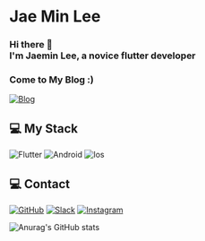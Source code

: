 # Jae Min Lee
### Hi there 👋 </br>I'm Jaemin Lee, a novice flutter developer
### Come to My Blog :)
<a href = "https://jaeminlee-dev.github.io/"><img alt="Blog" src ="https://img.shields.io/badge/Blog-FFD400.svg?&style=for-the-badge&logo=GitBook&logoColor=White"/></a>


## 💻 My Stack

<img alt="Flutter" src ="https://img.shields.io/badge/Flutter-02569B.svg?&style=for-the-badge&logo=Flutter&logoColor=white"/> <img alt="Android" src ="https://img.shields.io/badge/Android-3DDC84.svg?&style=for-the-badge&logo=Android&logoColor=white"/> <img alt="Ios" src ="https://img.shields.io/badge/Apple-000000.svg?&style=for-the-badge&logo=Apple&logoColor=White"/> 

## 💻 Contact
<a href = "https://github.com/jaeminlee-dev"><img alt="GitHub" src ="https://img.shields.io/badge/GitHub-181717.svg?&style=for-the-badge&logo=GitHub&logoColor=white"/></a> <a href = "https://jaemin-dev.slack.com/"> <img alt="Slack" src ="https://img.shields.io/badge/Slack-4A154B.svg?&style=for-the-badge&logo=Slack&logoColor=white"/></a> <a href = "https://www.instagram.com/jlee_dbb/"> <img alt="Instagram" src ="https://img.shields.io/badge/Instagram-ff3399.svg?&style=for-the-badge&logo=Instagram&logoColor=white"/></a>

![Anurag's GitHub stats](https://github-readme-stats.vercel.app/api?username=jaeminlee-dev&show_icons=true&theme=radical)
